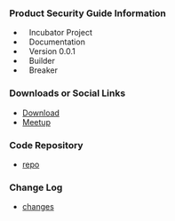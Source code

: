### Product Security Guide Information
* <i class="fas fa-leaf" style="font-size: 1.2em; color:#E8C306;"></i><span style="font-size:1.0em;padding-left:12px;">Incubator Project</span>
* <i class="fas fa-book" style="font-size: 1.2em; color:#233e81;"></i><span style="font-size:1.0em;padding-left:12px;">Documentation</span>
* <i class="fas fa-code-branch" style="font-size: 1.2em; color:#233e81;"></i><span style="font-size:1.0em;padding-left:12px;">Version 0.0.1</span>
* <i class="fas fa-toolbox" style="font-size: 1.2em; color:#233e81;"></i><span style="font-size:1.0em;padding-left:12px;">Builder</span>
* <i class="fas fa-hammer" style="font-size: 1.2em; color:#233e81;"></i><span style="font-size:1.0em;padding-left:12px;">Breaker</span>

### Downloads or Social Links
* [Download](#)
* [Meetup](#)

### Code Repository
* [repo](https://github.com/OWASP/www-project-product-security-guide)

### Change Log
* [changes](#)


